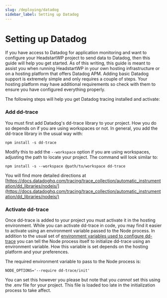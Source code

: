 ```yaml
---
slug: /deploying/datadog
sidebar_label: Setting up Datadog
---
```


# Setting up Datadog

If you have access to Datadog for application monitoring and want to configure your HeadstartWP project to send data to Datadog, then this guide will help you get started. As of this writing, this guide is meant to assist you when running HeadstartWP in your own hosting infrastructure or on a hosting platform that offers Datadog APM. Adding basic Datadog support is extremely simple and only requires a couple of steps. Your hosting platform may have additional requirements so check with them to ensure you have configured everything properly.

The following steps will help you get Datadog tracing installed and activate:

### Add dd-trace
You must first add Datadog's dd-trace library to your project. How you do so depends on if you are using workspaces or not. In general, you add the dd-trace library in the usual way with:

```
npm install -s dd-trace
```

Modify this to add the `--workspace` option if you are using workspaces, adjusting the path to locate your project. The command will look similar to:

```
npm install -s --workspace @path/to/workspace dd-trace
```

You will find more detailed directions at [https://docs.datadoghq.com/tracing/trace_collection/automatic_instrumentation/dd_libraries/nodejs/](https://docs.datadoghq.com/tracing/trace_collection/automatic_instrumentation/dd_libraries/nodejs/)

### Activate dd-trace
Once dd-trace is added to your project you must activate it in the hosting environment. While you can activate dd-trace in code, you may find it easier to activate using an environment variable passed to the Node process. In addition to the usual set of [environment variables used to configure dd-trace](https://ddtrace.readthedocs.io/en/stable/configuration.html) you can tell the Node process itself to initialize dd-trace using an environment variable. How this variable is set depends on the hosting platform and your preferences.

The required environment variable to pass to the Node process is:

```
NODE_OPTIONS='--require dd-trace/init'
```

You can set this however you please but note that you _cannot_ set this using the .env file for your project. This file is loaded too late in the initialization process to take affect.
